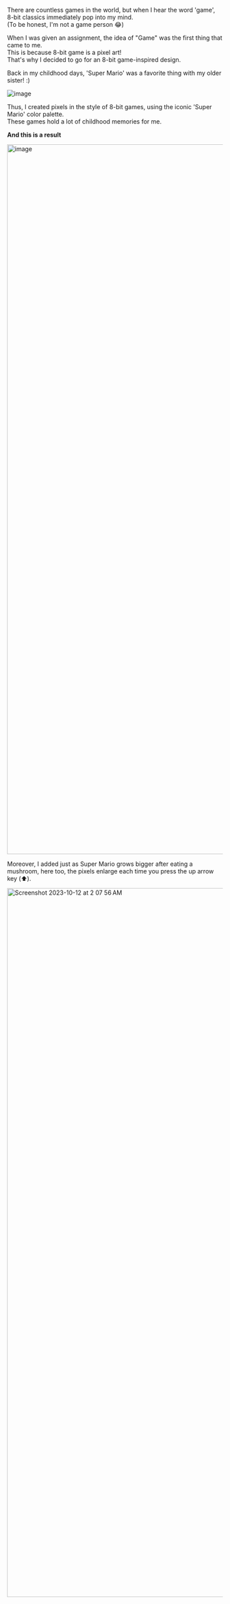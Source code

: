 There are countless games in the world, but when I hear the word 'game',  
8-bit classics immediately pop into my mind.   
(To be honest, I'm not a game person 😂)

When I was given an assignment, the idea of "Game" was the first thing that came to me.  
This is because 8-bit game is a pixel art!  
That's why I decided to go for an 8-bit game-inspired design.

Back in my childhood days, 'Super Mario' was a favorite thing with my older sister! :)


![image](https://github.com/HANNAHYEKIM/hello-world-25/assets/145718273/49aae29a-559c-4c8a-aa47-cf01eef349d2)  


Thus, I created pixels in the style of 8-bit games, using the iconic 'Super Mario' color palette.  
These games hold a lot of childhood memories for me.

**And this is a result**

<img width="1654" alt="image" src="https://github.com/HANNAHYEKIM/hello-world-25/assets/145718273/ce6cf20b-30d4-4a06-9938-ebae74eb7b03">  

Moreover, I added just as Super Mario grows bigger after eating a mushroom, here too, the pixels enlarge each time you press the up arrow key (⬆️).  

<img width="1652" alt="Screenshot 2023-10-12 at 2 07 56 AM" src="https://github.com/HANNAHYEKIM/hello-world-25/assets/145718273/67ae7778-fdda-4cb2-900e-e7abf05560eb">
